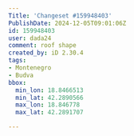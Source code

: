 ```yaml
---
Title: 'Changeset #159948403'
PublishDate: 2024-12-05T09:01:06Z
id: 159948403
user: dada24
comment: roof shape
created_by: iD 2.30.4
tags:
- Montenegro
- Budva
bbox:
  min_lon: 18.8466513
  min_lat: 42.2890566
  max_lon: 18.846778
  max_lat: 42.2891707

---
```

